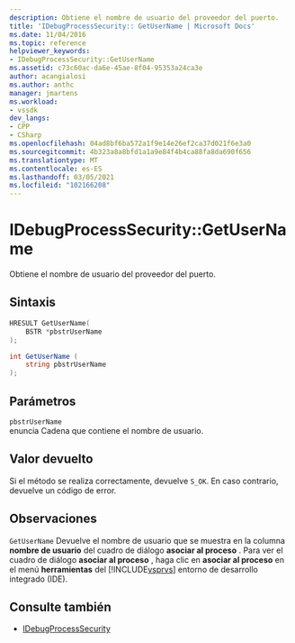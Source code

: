 ```yaml
---
description: Obtiene el nombre de usuario del proveedor del puerto.
title: 'IDebugProcessSecurity:: GetUserName | Microsoft Docs'
ms.date: 11/04/2016
ms.topic: reference
helpviewer_keywords:
- IDebugProcessSecurity::GetUserName
ms.assetid: c73c60ac-da6e-45ae-8f04-95353a24ca3e
author: acangialosi
ms.author: anthc
manager: jmartens
ms.workload:
- vssdk
dev_langs:
- CPP
- CSharp
ms.openlocfilehash: 04ad8bf6ba572a1f9e14e26ef2ca37d021f6e3a0
ms.sourcegitcommit: 4b323a8a8bfd1a1a9e84f4b4ca88fa8da690f656
ms.translationtype: MT
ms.contentlocale: es-ES
ms.lasthandoff: 03/05/2021
ms.locfileid: "102166208"
---
```

# <a name="idebugprocesssecuritygetusername"></a>IDebugProcessSecurity::GetUserName
Obtiene el nombre de usuario del proveedor del puerto.

## <a name="syntax"></a>Sintaxis

```cpp
HRESULT GetUserName(
    BSTR *pbstrUserName
);
```

```csharp
int GetUserName (
    string pbstrUserName
);
```

## <a name="parameters"></a>Parámetros
`pbstrUserName`\
enuncia Cadena que contiene el nombre de usuario.

## <a name="return-value"></a>Valor devuelto
 Si el método se realiza correctamente, devuelve `S_OK`. En caso contrario, devuelve un código de error.

## <a name="remarks"></a>Observaciones
 `GetUserName` Devuelve el nombre de usuario que se muestra en la columna **nombre de usuario** del cuadro de diálogo **asociar al proceso** . Para ver el cuadro de diálogo **asociar al proceso** , haga clic en **asociar al proceso** en el menú **herramientas** del [!INCLUDE[vsprvs](../../../code-quality/includes/vsprvs_md.md)] entorno de desarrollo integrado (IDE).

## <a name="see-also"></a>Consulte también
- [IDebugProcessSecurity](../../../extensibility/debugger/reference/idebugprocesssecurity.md)
